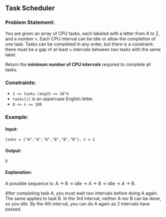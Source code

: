 ## Task Scheduler

### Problem Statement:
You are given an array of CPU tasks, each labeled with a letter from A to Z, and a number `n`. Each CPU interval can be idle or allow the completion of one task. Tasks can be completed in any order, but there is a constraint: there must be a gap of at least `n` intervals between two tasks with the same label.

Return the **minimum number of CPU intervals** required to complete all tasks.

### Constraints:
- `1 <= tasks.length <= 10^4`
- `tasks[i]` is an uppercase English letter.
- `0 <= n <= 100`

### Example:

#### Input:
```plaintext
tasks = ["A","A","A","B","B","B"], n = 2
```
#### Output:
```plaintext
8
```
#### Explanation:
A possible sequence is: A -> B -> idle -> A -> B -> idle -> A -> B.

After completing task A, you must wait two intervals before doing A again.
The same applies to task B. In the 3rd interval, neither A nor B can be done, so you idle. 
By the 4th interval, you can do A again as 2 intervals have passed.
